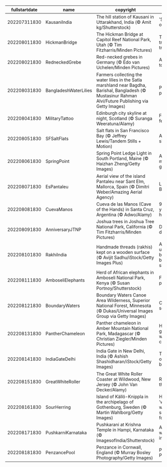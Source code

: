 |fullstartdate|name|copyright|title|image|
|--|--|--|--|--|
202207311830|KausaniIndia|The hill station of Kausani in Uttarakhand, India (© Amit kg/Shutterstock)|'Switzerland of India'|![](/en-IN/2022/08/202207311830KausaniIndia.jpg)|
202208011830|HickmanBridge|The Hickman Bridge at Capitol Reef National Park, Utah (© Tim Fitzharris/Minden Pictures)|Take the trail more travelled by|![](/en-IN/2022/08/202208011830HickmanBridge.jpg)|
202208021830|RedneckedGrebe|Red-necked grebes in Germany (© Edo van Uchelen/Minden Pictures)|A little bird told me...|![](/en-IN/2022/08/202208021830RedneckedGrebe.jpg)|
202208031830|BangladeshWaterLilies|Farmers collecting the water lilies in the Satla marshland near Bagdha, Barishal, Bangladesh (© Mustasinur Rahman Alvi/Future Publishing via Getty Images)|Pastel perfection|![](/en-IN/2022/08/202208031830BangladeshWaterLilies.jpg)|
202208041830|MilitaryTattoo|Edinburgh city skyline at night, Scotland (© Suranga Weeratuna/Alamy)|Festival fever|![](/en-IN/2022/08/202208041830MilitaryTattoo.jpg)|
202208051830|SFSaltFlats|Salt flats in San Francisco Bay (© Jeffrey Lewis/Tandem Stills + Motion)|A salty situation|![](/en-IN/2022/08/202208051830SFSaltFlats.jpg)|
202208061830|SpringPoint|Spring Point Ledge Light in South Portland, Maine (© Haizhan Zheng/Getty Images)|A small but mighty guardian|![](/en-IN/2022/08/202208061830SpringPoint.jpg)|
202208071830|EsPantaleu|Aerial view of the island Pantaleu near Sant Elm, Mallorca, Spain (© Dimitri Weber/Amazing Aerial Agency)|Little Island, Big Sea|![](/en-IN/2022/08/202208071830EsPantaleu.jpg)|
202208081830|CuevaManos|Cueva de las Manos (Cave of the Hands) in Santa Cruz, Argentina (© Adwo/Alamy)|9,000-year-old handprints|![](/en-IN/2022/08/202208081830CuevaManos.jpg)|
202208091830|AnniversaryJTNP|Joshua trees in Joshua Tree National Park, California (© Tim Fitzharris/Minden Pictures)|Desert daggers?|![](/en-IN/2022/08/202208091830AnniversaryJTNP.jpg)|
202208101830|RakhiIndia|Handmade threads (rakhis) kept on a wooden surface (© Avijit Sadhu/iStock/Getty Images Plus)|An unbreakable bond between siblings|![](/en-IN/2022/08/202208101830RakhiIndia.jpg)|
202208111830|AmboseliElephants|Herd of African elephants in Amboseli National Park, Kenya (© Susan Portnoy/Shutterstock)|Family on parade|![](/en-IN/2022/08/202208111830AmboseliElephants.jpg)|
202208121830|BoundaryWaters|Boundary Waters Canoe Area Wilderness, Superior National Forest, Minnesota (© Dukas/Universal Images Group via Getty Images)|Canoeing in solitude|![](/en-IN/2022/08/202208121830BoundaryWaters.jpg)|
202208131830|PantherChameleon|Panther chameleon in Amber Mountain National Park, Madagascar (© Christian Ziegler/Minden Pictures)|Hide-and-go-seek world champion|![](/en-IN/2022/08/202208131830PantherChameleon.jpg)|
202208141830|IndiaGateDelhi|India Gate in New Delhi, India (© Ashish Shashidharan/iStock/Getty Images)|The dawn of a new beginning|![](/en-IN/2022/08/202208141830IndiaGateDelhi.jpg)|
202208151830|GreatWhiteRoller|The Great White Roller Coaster at Wildwood, New Jersey (© John Van Decker/Alamy)|Ready for a thrill ride|![](/en-IN/2022/08/202208151830GreatWhiteRoller.jpg)|
202208161830|SourHerring|Island of Källö-Knippla in the archipelago of Gothenburg, Sweden (© Martin Wahlborg/Getty Images)|Home of the ‘world’s worst smelling food’?|![](/en-IN/2022/08/202208161830SourHerring.jpg)|
202208171830|PushkarniKarnataka|Pushkarani at Krishna Temple in Hampi, Karnataka (© ImagesofIndia/Shutterstock)|A sacred water tank in Hampi|![](/en-IN/2022/08/202208171830PushkarniKarnataka.jpg)|
202208181830|PenzancePool|Penzance in Cornwall, England (© Murray Bosley Photography/Getty Images)|Panoramic Penzance|![](/en-IN/2022/08/202208181830PenzancePool.jpg)|
